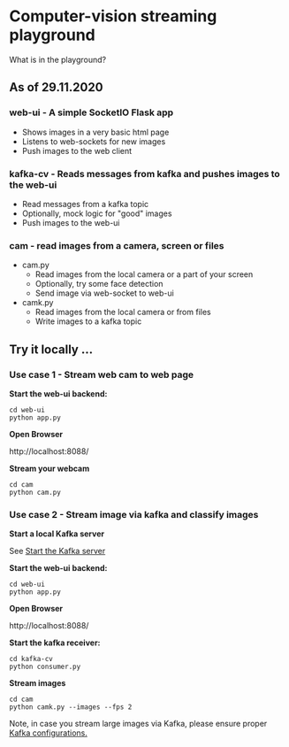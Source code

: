 # Computer-vision streaming playground

What is in the playground?


## As of 29.11.2020

### web-ui - A simple SocketIO Flask app 
- Shows images in a very basic html page 
- Listens to web-sockets for new images
- Push images to the web client 

### kafka-cv - Reads messages from kafka and pushes images to the web-ui
- Read messages from a kafka topic
- Optionally, mock logic for "good" images
- Push images to the web-ui

### cam - read images from a camera, screen or files
- cam.py 
  - Read images from the local camera or a part of your screen
  - Optionally, try some face detection
  - Send image via web-socket to web-ui
- camk.py
  - Read images from the local camera or from files
  - Write images to a kafka topic

## Try it locally ...

### Use case 1 - Stream web cam to web page
**Start the web-ui backend:**
```
cd web-ui
python app.py
```

**Open Browser**

http://localhost:8088/ 

**Stream your webcam**
```
cd cam
python cam.py 
```


### Use case 2 - Stream image via kafka and classify images 

**Start a local Kafka server**

See [ Start the Kafka server](
https://kafka.apache.org/25/documentation/streams/quickstart#quickstart_streams_startserver)

**Start the web-ui backend:**
```
cd web-ui
python app.py
```

**Open Browser**

http://localhost:8088/ 


**Start the kafka receiver:**
```
cd kafka-cv
python consumer.py
```

**Stream images**
```
cd cam
python camk.py --images --fps 2
```

Note, in case you stream large images via Kafka, please ensure proper [Kafka configurations.](https://stackoverflow.com/questions/51767879/not-able-to-send-large-messages-to-kafka)
